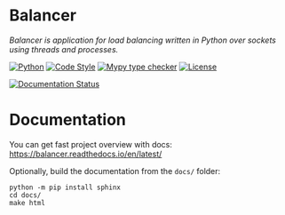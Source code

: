 # Balancer
_Balancer is application for load balancing written in Python over sockets using threads and processes._

[![Python](https://img.shields.io/badge/Python-3.10-3776AB.svg?style=flat&logo=python&logoColor=white)](https://www.python.org)
[![Code Style](https://img.shields.io/badge/code%20style-black-000000.svg)](https://github.com/ambv/black)
[![Mypy type checker](https://img.shields.io/badge/%20type_checker-mypy-%231674b1?style=flat)](http://mypy-lang.org/)
[![License](https://img.shields.io/badge/License-Apache_2.0-blue.svg)](https://github.com/AlexandrChikur/balancer/blob/master/LICENSE)

[![Documentation Status](https://readthedocs.org/projects/balancer/badge/?version=latest)](https://balancer.readthedocs.io/en/latest/?badge=latest)

# Documentation

You can get fast project overview with docs: https://balancer.readthedocs.io/en/latest/

Optionally, build the documentation from the ``docs/`` folder:
```
python -m pip install sphinx
cd docs/
make html
```
